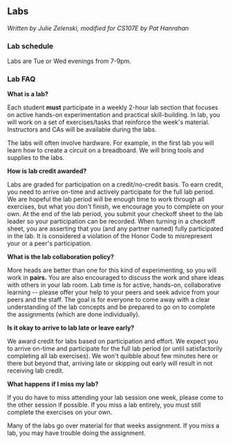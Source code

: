 ## Labs

*Written by Julie Zelenski, modified for CS107E by Pat Hanrahan*

### Lab schedule

Labs are Tue or Wed evenings from 7-9pm.

### Lab FAQ

**What is a lab?**

Each student **must** participate in a weekly 2-hour lab section 
that focuses on active hands-on experimentation and practical skill-building.
In lab, you will work on a set of exercises/tasks that reinforce 
the week's material.
Instructors and CAs will be available during the labs.

The labs will often involve hardware.
For example, in the first lab you will learn 
how to create a circuit on a breadboard.
We will bring tools and supplies to the labs. 

**How is lab credit awarded?**

Labs are graded for participation on a credit/no-credit basis.
To earn credit,
you need to arrive on-time and actively participate for the full lab period.
We are hopeful the lab period will be enough time to work through all exercises,
but what you don't finish, we encourage you to complete on your own.
At the end of the lab period,
you submit your checkoff sheet to the lab leader 
so your participation can be recorded.
When turning in a checkoff sheet,
you are asserting that you (and any partner named)
fully participated in the lab.
It is considered a violation of the Honor Code 
to misrepresent your or a peer's participation.

**What is the lab collaboration policy?**

More heads are better than one for this kind of experimenting,
so you will work in **pairs.** 
You are also encouraged to discuss the work 
and share ideas with others in your lab room.
Lab time is for active, hands-on, collaborative learning 
-- please offer your help to your peers 
and seek advice from your peers and the staff.
The goal is for everyone to come away 
with a clear understanding of the lab concepts 
and be prepared to go on to complete the assignments 
(which are done individually).

**Is it okay to arrive to lab late or leave early?**

We award credit for labs based on participation and effort.
We expect you to arrive on-time and participate for the full lab period 
(or until satisfactorily completing all lab exercises).
We won't quibble about few minutes here or there but beyond that,
arriving late or skipping out early will result in not receiving lab credit.

**What happens if I miss my lab?**

If you do have to miss attending your lab session one week, 
please come to the other session if possible. If you 
miss a lab entirely,
you must still complete the exercises on your own.

Many of the labs go over material for that weeks assignment. 
If you miss a lab, you may have trouble doing the assignment.

